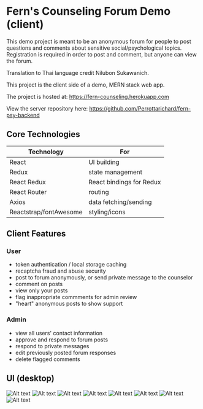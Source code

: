 # Fern's Counseling Forum Demo (client)

This demo project is meant to be an anonymous forum for people to post questions and comments about sensitive social/psychological topics.  Registration is required in order to post and comment, but anyone can view the forum.

Translation to Thai language credit Nilubon Sukawanich.

This project is the client side of a demo, MERN stack web app.

The project is hosted at:
https://fern-counseling.herokuapp.com

View the server repository here: 
https://github.com/Perrottarichard/fern-psy-backend

## Core Technologies
| Technology  | For |
| ------------| -------|
| React | UI building|
| Redux | state management |
| React Redux | React bindings for Redux |
| React Router | routing |
| Axios | data fetching/sending | 
| Reactstrap/fontAwesome | styling/icons |

## Client Features
### User
* token authentication / local storage caching
* recaptcha fraud and abuse security
* post to forum anonymously, or send private message to the counselor
* comment on posts
* view only your posts
* flag inappropriate commments for admin review
* "heart" anonymous posts to show support

### Admin
* view all users' contact information
* approve and respond to forum posts
* respond to private messages
* edit previously posted forum responses
* delete flagged comments


## UI (desktop)
![Alt text](https://raw.github.com/perrottarichard/fern-psy/master/fernpsyscreenshots/homedesktop.PNG)
![Alt text](https://raw.github.com/perrottarichard/fern-psy/master/fernpsyscreenshots/contactdesktop.png)
![Alt text](https://raw.github.com/perrottarichard/fern-psy/master/fernpsyscreenshots/forumpost.png)
![Alt text](https://raw.github.com/perrottarichard/fern-psy/master/fernpsyscreenshots/logindesktop.png)
![Alt text](https://raw.github.com/perrottarichard/fern-psy/master/fernpsyscreenshots/registerdesktop.png)
![Alt text](https://raw.github.com/perrottarichard/fern-psy/master/fernpsyscreenshots/singlepostdesktop.png)
![Alt text](https://raw.github.com/perrottarichard/fern-psy/master/fernpsyscreenshots/admindash.png)
![Alt text](https://raw.github.com/perrottarichard/fern-psy/master/fernpsyscreenshots/admindash2.png)


